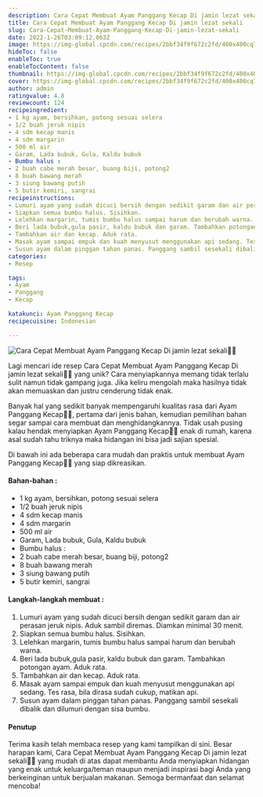 ```yaml
---
description: Cara Cepat Membuat Ayam Panggang Kecap Di jamin lezat sekali"
title: Cara Cepat Membuat Ayam Panggang Kecap Di jamin lezat sekali
slug: Cara-Cepat-Membuat-Ayam-Panggang-Kecap-Di-jamin-lezat-sekali
date: 2022-1-26T03:09:12.063Z
image: https://img-global.cpcdn.com/recipes/2bbf34f9f672c2fd/400x400cq70/photo.jpg
hideToc: false
enableToc: true
enableTocContent: false
thumbnail: https://img-global.cpcdn.com/recipes/2bbf34f9f672c2fd/400x400cq70/photo.jpg
cover: https://img-global.cpcdn.com/recipes/2bbf34f9f672c2fd/400x400cq70/photo.jpg
author: admin
ratingvalue: 4.8
reviewcount: 124
recipeingredient:
- 1 kg ayam, bersihkan, potong sesuai selera
- 1/2 buah jeruk nipis
- 4 sdm kecap manis
- 4 sdm margarin
- 500 ml air
- Garam, Lada bubuk, Gula, Kaldu bubuk
- Bumbu halus :
- 2 buah cabe merah besar, buang biji, potong2
- 8 buah bawang merah
- 3 siung bawang putih
- 5 butir kemiri, sangrai
recipeinstructions:
- Lumuri ayam yang sudah dicuci bersih dengan sedikit garam dan air perasan jeruk nipis. Aduk sambil diremas. Diamkan minimal 30 menit.
- Siapkan semua bumbu halus. Sisihkan.
- Lelehkan margarin, tumis bumbu halus sampai harum dan berubah warna.
- Beri lada bubuk,gula pasir, kaldu bubuk dan garam. Tambahkan potongan ayam. Aduk rata.
- Tambahkan air dan kecap. Aduk rata.
- Masak ayam sampai empuk dan kuah menyusut menggunakan api sedang. Tes rasa, bila dirasa sudah cukup, matikan api.
- Susun ayam dalam pinggan tahan panas. Panggang sambil sesekali dibalik dan dilumuri dengan sisa bumbu.
categories:
- Resep

tags:
- Ayam
- Panggang
- Kecap

katakunci: Ayam Panggang Kecap
recipecuisine: Indonesian

---
```


![Cara Cepat Membuat Ayam Panggang Kecap Di jamin lezat sekali👩‍🍳](https://img-global.cpcdn.com/recipes/2bbf34f9f672c2fd/400x400cq70/photo.jpg)

Lagi mencari ide resep Cara Cepat Membuat Ayam Panggang Kecap Di jamin lezat sekali👩‍🍳 yang unik? Cara menyiapkannya memang tidak terlalu sulit namun tidak gampang juga. Jika keliru mengolah maka hasilnya tidak akan memuaskan dan justru cenderung tidak enak.

Banyak hal yang sedikit banyak mempengaruhi kualitas rasa dari Ayam Panggang Kecap👩‍🍳, pertama dari jenis bahan, kemudian pemilihan bahan segar sampai cara membuat dan menghidangkannya. Tidak usah pusing kalau hendak menyiapkan Ayam Panggang Kecap👩‍🍳 enak di rumah, karena asal sudah tahu triknya maka hidangan ini bisa jadi sajian spesial.

Di bawah ini ada beberapa cara mudah dan praktis untuk membuat Ayam Panggang Kecap👩‍🍳 yang siap dikreasikan.

<!--inarticleads1-->

#### Bahan-bahan :

- 1 kg ayam, bersihkan, potong sesuai selera
- 1/2 buah jeruk nipis
- 4 sdm kecap manis
- 4 sdm margarin
- 500 ml air
- Garam, Lada bubuk, Gula, Kaldu bubuk
- Bumbu halus :
- 2 buah cabe merah besar, buang biji, potong2
- 8 buah bawang merah
- 3 siung bawang putih
- 5 butir kemiri, sangrai

<!--inarticleads2-->

#### Langkah-langkah membuat :

1. Lumuri ayam yang sudah dicuci bersih dengan sedikit garam dan air perasan jeruk nipis. Aduk sambil diremas. Diamkan minimal 30 menit.
1. Siapkan semua bumbu halus. Sisihkan.
1. Lelehkan margarin, tumis bumbu halus sampai harum dan berubah warna.
1. Beri lada bubuk,gula pasir, kaldu bubuk dan garam. Tambahkan potongan ayam. Aduk rata.
1. Tambahkan air dan kecap. Aduk rata.
1. Masak ayam sampai empuk dan kuah menyusut menggunakan api sedang. Tes rasa, bila dirasa sudah cukup, matikan api.
1. Susun ayam dalam pinggan tahan panas. Panggang sambil sesekali dibalik dan dilumuri dengan sisa bumbu.

#### Penutup

Terima kasih telah membaca resep yang kami tampilkan di sini. Besar harapan kami, Cara Cepat Membuat Ayam Panggang Kecap Di jamin lezat sekali👩‍🍳 yang mudah di atas dapat membantu Anda menyiapkan hidangan yang enak untuk keluarga/teman maupun menjadi inspirasi bagi Anda yang berkeinginan untuk berjualan makanan. Semoga bermanfaat dan selamat mencoba!